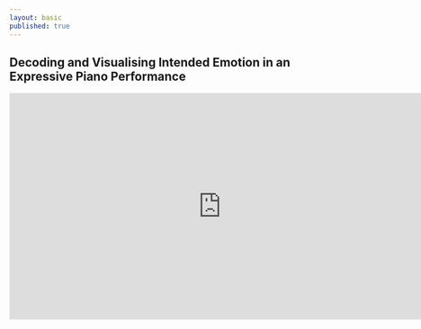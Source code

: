 ```yaml
---
layout: basic
published: true
---
```

## Decoding and Visualising Intended Emotion in an Expressive Piano Performance

<iframe width="752" height="403" src="https://www.youtube.com/embed/oPFpjvvF2_A" title="Decoding and Visualising Intended Emotion in an Expressive Piano Performance" frameborder="0" allow="accelerometer; autoplay; clipboard-write; encrypted-media; gyroscope; picture-in-picture" allowfullscreen></iframe>